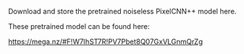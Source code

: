 Download and store the pretrained noiseless PixelCNN++ model here.

These pretrained model can be found here:

https://mega.nz/#F!W7IhST7R!PV7Pbet8Q07GxVLGnmQrZg
